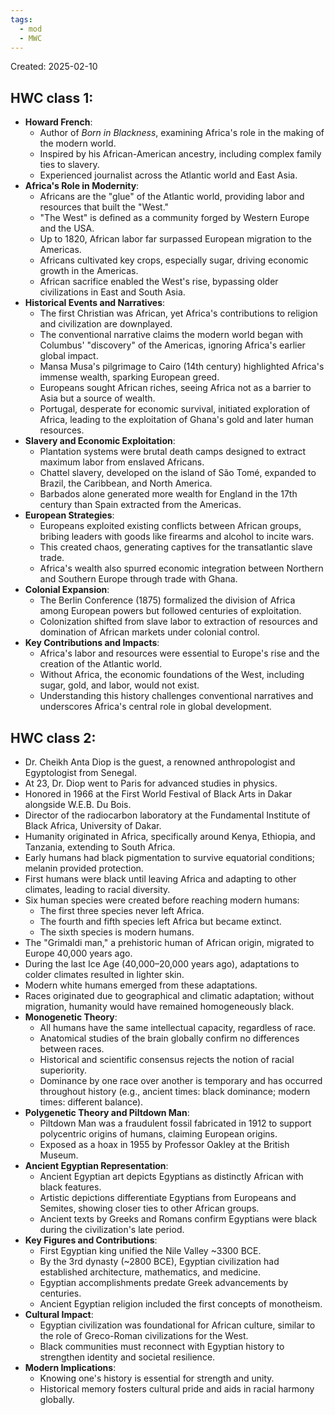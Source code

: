 ```yaml
---
tags:
  - mod
  - MWC
---
```

Created: 2025-02-10
## HWC class 1: 
- **Howard French**:
    - Author of _Born in Blackness_, examining Africa's role in the making of the modern world.
    - Inspired by his African-American ancestry, including complex family ties to slavery.
    - Experienced journalist across the Atlantic world and East Asia.
- **Africa's Role in Modernity**:
    - Africans are the "glue" of the Atlantic world, providing labor and resources that built the "West."
    - "The West" is defined as a community forged by Western Europe and the USA.
    - Up to 1820, African labor far surpassed European migration to the Americas.
    - Africans cultivated key crops, especially sugar, driving economic growth in the Americas.
    - African sacrifice enabled the West's rise, bypassing older civilizations in East and South Asia.
- **Historical Events and Narratives**:
    - The first Christian was African, yet Africa's contributions to religion and civilization are downplayed.
    - The conventional narrative claims the modern world began with Columbus' "discovery" of the Americas, ignoring Africa's earlier global impact.
    - Mansa Musa's pilgrimage to Cairo (14th century) highlighted Africa's immense wealth, sparking European greed.
    - Europeans sought African riches, seeing Africa not as a barrier to Asia but a source of wealth.
    - Portugal, desperate for economic survival, initiated exploration of Africa, leading to the exploitation of Ghana's gold and later human resources.
- **Slavery and Economic Exploitation**:
    - Plantation systems were brutal death camps designed to extract maximum labor from enslaved Africans.
    - Chattel slavery, developed on the island of São Tomé, expanded to Brazil, the Caribbean, and North America.
    - Barbados alone generated more wealth for England in the 17th century than Spain extracted from the Americas.
- **European Strategies**:
    - Europeans exploited existing conflicts between African groups, bribing leaders with goods like firearms and alcohol to incite wars.
    - This created chaos, generating captives for the transatlantic slave trade.
    - Africa's wealth also spurred economic integration between Northern and Southern Europe through trade with Ghana.
- **Colonial Expansion**:
    - The Berlin Conference (1875) formalized the division of Africa among European powers but followed centuries of exploitation.
    - Colonization shifted from slave labor to extraction of resources and domination of African markets under colonial control.
- **Key Contributions and Impacts**:
    - Africa's labor and resources were essential to Europe's rise and the creation of the Atlantic world.
    - Without Africa, the economic foundations of the West, including sugar, gold, and labor, would not exist.
    - Understanding this history challenges conventional narratives and underscores Africa's central role in global development.
## HWC class 2: 
- Dr. Cheikh Anta Diop is the guest, a renowned anthropologist and Egyptologist from Senegal.
- At 23, Dr. Diop went to Paris for advanced studies in physics.
- Honored in 1966 at the First World Festival of Black Arts in Dakar alongside W.E.B. Du Bois.
- Director of the radiocarbon laboratory at the Fundamental Institute of Black Africa, University of Dakar.
- Humanity originated in Africa, specifically around Kenya, Ethiopia, and Tanzania, extending to South Africa.
- Early humans had black pigmentation to survive equatorial conditions; melanin provided protection.
- First humans were black until leaving Africa and adapting to other climates, leading to racial diversity.
- Six human species were created before reaching modern humans:
    - The first three species never left Africa.
    - The fourth and fifth species left Africa but became extinct.
    - The sixth species is modern humans.
- The "Grimaldi man," a prehistoric human of African origin, migrated to Europe 40,000 years ago.
- During the last Ice Age (40,000–20,000 years ago), adaptations to colder climates resulted in lighter skin.
- Modern white humans emerged from these adaptations.
- Races originated due to geographical and climatic adaptation; without migration, humanity would have remained homogeneously black.
- **Monogenetic Theory**:
    - All humans have the same intellectual capacity, regardless of race.
    - Anatomical studies of the brain globally confirm no differences between races.
    - Historical and scientific consensus rejects the notion of racial superiority.
    - Dominance by one race over another is temporary and has occurred throughout history (e.g., ancient times: black dominance; modern times: different balance).
- **Polygenetic Theory and Piltdown Man**:
    - Piltdown Man was a fraudulent fossil fabricated in 1912 to support polycentric origins of humans, claiming European origins.
    - Exposed as a hoax in 1955 by Professor Oakley at the British Museum.
- **Ancient Egyptian Representation**:
    - Ancient Egyptian art depicts Egyptians as distinctly African with black features.
    - Artistic depictions differentiate Egyptians from Europeans and Semites, showing closer ties to other African groups.
    - Ancient texts by Greeks and Romans confirm Egyptians were black during the civilization's late period.
- **Key Figures and Contributions**:
    - First Egyptian king unified the Nile Valley ~3300 BCE.
    - By the 3rd dynasty (~2800 BCE), Egyptian civilization had established architecture, mathematics, and medicine.
    - Egyptian accomplishments predate Greek advancements by centuries.
    - Ancient Egyptian religion included the first concepts of monotheism.
- **Cultural Impact**:
    - Egyptian civilization was foundational for African culture, similar to the role of Greco-Roman civilizations for the West.
    - Black communities must reconnect with Egyptian history to strengthen identity and societal resilience.
- **Modern Implications**:
    - Knowing one's history is essential for strength and unity.
    - Historical memory fosters cultural pride and aids in racial harmony globally.
